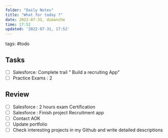 ```yaml
---
folder: "Daily Notes"
title: "What for today ?"
date: 2022-07-31, dimanche
time: 17:52
updated: '2022-07-31, 17:52'
---
```


tags: #todo 

## Tasks
- [ ] Salesforce: Complete trail " Build a recruiting App"
- [ ] Practice Exams : 2 
## Review
- [ ] Salesforce : 2 hours exam Certification
- [ ] Salesforce : Finish project Recruitment app
- [ ] Contact AOK 
- [ ] Update portfolio
- [ ] Check interesting projects in my Github and write detailed descriptions